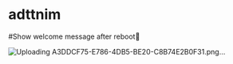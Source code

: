 # adttnim
#Show welcome message after reboot🌠



![Uploading A3DDCF75-E786-4DB5-BE20-C8B74E2B0F31.png…]()
